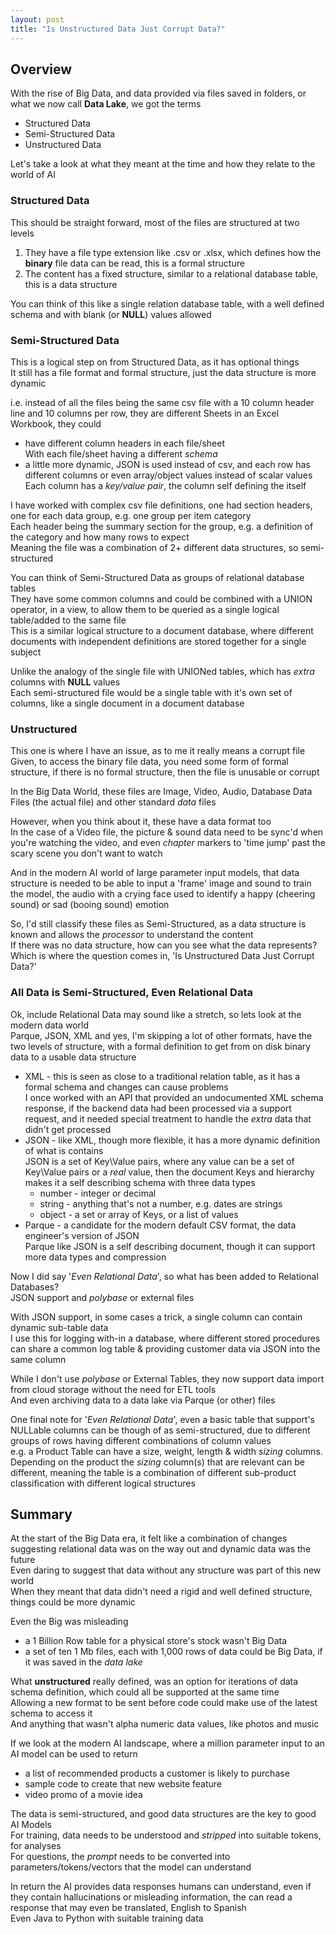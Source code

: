 ```yaml
---
layout: post
title: "Is Unstructured Data Just Corrupt Data?"
---
```


## Overview
With the rise of Big Data, and data provided via files saved in folders, or what we now call <b>Data Lake</b>, we got the terms
- Structured Data
- Semi-Structured Data
- Unstructured Data

Let's take a look at what they meant at the time and how they relate to the world of AI

### Structured Data
This should be straight forward, most of the files are structured at two levels

1. They have a file type extension like .csv or .xlsx, which defines how the <b>binary</b> file data can be read, this is a formal structure
1. The content has a fixed structure, similar to a relational database table, this is a data structure

You can think of this like a single relation database table, with a well defined schema and with blank (or <b>NULL</b>) values allowed

### Semi-Structured Data
This is a logical step on from Structured Data, as it has optional things
<br>It still has a file format and formal structure, just the data structure is more dynamic

i.e. instead of all the files being the same csv file with a 10 column header line and 10 columns per row, they are different Sheets in an Excel Workbook, they could
- have different column headers in each file/sheet
<br>With each file/sheet having a different <em>schema</em>
- a little more dynamic, JSON is used instead of csv, and each row has different columns or even array/object values instead of scalar values
<br>Each column has a <em>key/value pair</em>, the column self defining the itself

I have worked with complex csv file definitions, one had section headers, one for each data group, e.g. one group per item category
<br>Each header being the summary section for the group, e.g. a definition of the category and how many rows to expect
<br>Meaning the file was a combination of 2+ different data structures, so semi-structured

You can think of Semi-Structured Data as groups of relational database tables
<br>They have some common columns and could be combined with a UNION operator, in a view, to allow them to be queried as a single logical table/added to the same file
<br>This is a similar logical structure to a document database, where different documents with independent definitions are stored together for a single subject

Unlike the analogy of the single file with UNIONed tables, which has <em>extra</em> columns with <b>NULL</b> values
<br>Each semi-structured file would be a single table with it's own set of columns, like a single document in a document database

### Unstructured
This one is where I have an issue, as to me it really means a corrupt file
<br>Given, to access the binary file data, you need some form of formal structure, if there is no formal structure, then the file is unusable or corrupt

In the Big Data World, these files are Image, Video, Audio, Database Data Files (the actual file) and other standard *data* files

However, when you think about it, these have a data format too
<br>In the case of a Video file, the picture & sound data need to be sync'd when you're watching the video, and even <em>chapter</em> markers to 'time jump' past the scary scene you don't want to watch

And in the modern AI world of large parameter input models, that data structure is needed to be able to input a 'frame' image and sound to train the model, the audio with a crying face used to identify a happy (cheering sound) or sad (booing sound) emotion

So, I'd still classify these files as Semi-Structured, as a data structure is known and allows the <em>processor</em> to understand the content
<br>If there was no data structure, how can you see what the data represents?
<br>Which is where the question comes in, 'Is Unstructured Data Just Corrupt Data?'

### All Data is Semi-Structured, Even Relational Data
Ok, include Relational Data may sound like a stretch, so lets look at the modern data world
<br>Parque, JSON, XML and yes, I'm skipping a lot of other formats, have the two levels of structure, with a formal definition to get from on disk binary data to a usable data structure
- XML - this is seen as close to a traditional relation table, as it has a formal schema and changes can cause problems
<br>I once worked with an API that provided an undocumented XML schema response, if the backend data had been processed via a support request, and it needed special treatment to handle the <em>extra</em> data that didn't get processed
- JSON - like XML, though more flexible, it has a more dynamic definition of what is contains
<br>JSON is a set of Key\Value pairs, where any value can be a set of Key\Value pairs or a <em>real</em> value, then the document Keys and hierarchy makes it a self describing schema with three data types
    - number - integer or decimal
    - string - anything that's not a number, e.g. dates are strings
    - object - a set or array of Keys, or a list of values
- Parque - a candidate for the modern default CSV format, the data engineer's version of JSON
<br>Parque like JSON is a self describing document, though it can support more data types and compression

Now I did say '<em>Even Relational Data</em>', so what has been added to Relational Databases?
<br>JSON support and <em>polybase</em> or external files

With JSON support, in some cases a trick, a single column can contain dynamic sub-table data
<br>I use this for logging with-in a database, where different stored procedures can share a common log table &amp; providing customer data via  JSON into the same column

While I don't use <em>polybase</em> or External Tables, they now support data import from cloud storage without the need for ETL tools
<br>And even archiving data to a data lake via Parque (or other) files

One final note for '<em>Even Relational Data</em>', even a basic table that support's NULLable columns can be though of as semi-structured, due to different groups of rows having different combinations of column values
<br>e.g. a Product Table can have a size, weight, length &amp; width <em>sizing</em> columns. Depending on the product the <em>sizing</em> column(s) that are relevant can be different, meaning the table is a combination of different sub-product classification with different logical structures

## Summary
At the start of the Big Data era, it felt like a combination of changes suggesting relational data was on the way out and dynamic data was the future
<br>Even daring to suggest that data without any structure was part of this new world
<br>When they meant that data didn't need a rigid and well defined structure, things could be more dynamic

Even the Big was misleading
- a 1 Billion Row table for a physical store's stock wasn't Big Data
- a set of ten 1 Mb files, each with 1,000 rows of data could be Big Data, if it was saved in the <em>data lake</em>

What <b>unstructured</b> really defined, was an option for iterations of data schema definition, which could all be supported at the same time
<br>Allowing a new format to be sent before code could make use of the latest schema to access it
<br>And anything that wasn't alpha numeric data values, like photos and music

If we look at the modern AI landscape, where a million parameter input to an AI model can be used to return
- a list of recommended products a customer is likely to purchase
- sample code to create that new website feature
- video promo of a movie idea

The data is semi-structured, and good data structures are the key to good AI Models
<br>For training, data needs to be understood and <em>stripped</em> into suitable tokens, for analyses
<br>For questions, the <em>prompt</em> needs to be converted into parameters/tokens/vectors that the model can understand

In return the AI provides data responses humans can understand, even if they contain hallucinations or misleading information, the can read a response that may even be translated, English to Spanish
<br>Even Java to Python with suitable training data